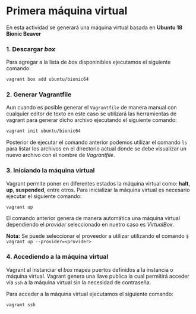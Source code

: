 # Primera máquina virtual #

En esta actividad se generará una máquina virtual basada en **Ubuntu 18 Bionic Beaver**



### 1. Descargar *box*

Para agregar a la lista de *box* disponinibles ejecutamos el siguiente comando:

```bash
vagrant box add ubuntu/bionic64
```

### 2. Generar Vagrantfile

Aun cuando es posible generar el `Vagrantfile` de manera manual con cualquier editor de texto en este caso se utilizará las herramientas de vagrant para generar dicho archivo ejecutando el siguiente comando: 

```bash
vagrant init ubuntu/bionic64
```

Posterior de ejecutar el comando anterior podemos utilizar el comando `ls` para listar los archivos en el directorio actual donde se debe visualizar un nuevo archivo con el nombre de  *Vagrantfile*.

### 3. Iniciando la máquina virtual
Vagrant permite poner en diferentes estados la máquina virtual  como: **halt**, **up**, **suspended**, entre otros. Para inicializar la máquina virtual es necesario ejecutar el siguiente comando:

```bash
vagrant up
```
El comando anterior genera de manera automática una máquina virtual dependiendo el *provider* seleccionado en nuetro caso es *VirtualBox*.

**Nota:** Se puede seleccionar el proveedor a utilizar utilizando el comando `$ vagrant up --provider=<provider>`
### 4. Accediendo a la máquina virtual

Vagrant al instanciar  el *box* mapea puertos definidos a la instancia o máquina virtual. Vagrant genera una llave publica la cual permitirá acceder vía `ssh` a la máquina virtual sin la necesidad de contraseña.


Para acceder a la máquina virtual ejecutamos el siguiente comando:

```bash
vagrant ssh
```

